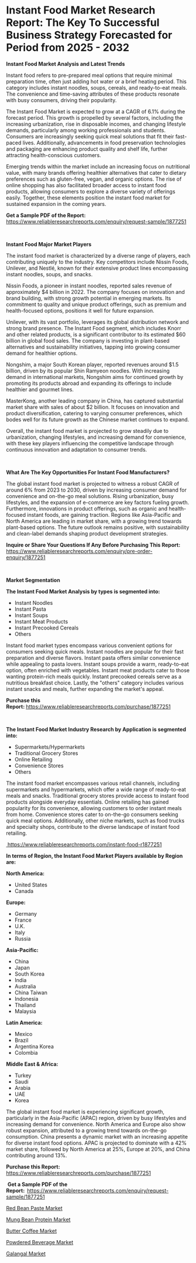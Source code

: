 <p><h1>Instant Food Market Research Report: The Key To Successful Business Strategy Forecasted for Period from 2025 - 2032</h1></p><p><strong>Instant Food Market Analysis and Latest Trends</strong></p>
<p><p>Instant food refers to pre-prepared meal options that require minimal preparation time, often just adding hot water or a brief heating period. This category includes instant noodles, soups, cereals, and ready-to-eat meals. The convenience and time-saving attributes of these products resonate with busy consumers, driving their popularity.</p><p>The Instant Food Market is expected to grow at a CAGR of 6.1% during the forecast period. This growth is propelled by several factors, including the increasing urbanization, rise in disposable incomes, and changing lifestyle demands, particularly among working professionals and students. Consumers are increasingly seeking quick meal solutions that fit their fast-paced lives. Additionally, advancements in food preservation technologies and packaging are enhancing product quality and shelf life, further attracting health-conscious customers.</p><p>Emerging trends within the market include an increasing focus on nutritional value, with many brands offering healthier alternatives that cater to dietary preferences such as gluten-free, vegan, and organic options. The rise of online shopping has also facilitated broader access to instant food products, allowing consumers to explore a diverse variety of offerings easily. Together, these elements position the instant food market for sustained expansion in the coming years.</p></p>
<p><strong>Get a Sample PDF of the Report:&nbsp;</strong> <a href="https://www.reliableresearchreports.com/enquiry/request-sample/1877251?utm_campaign=32&utm_medium=2&utm_source=Github&utm_content=ia&utm_term=14022025&utm_id=instant-food">https://www.reliableresearchreports.com/enquiry/request-sample/1877251</a></p>
<p>&nbsp;</p>
<p><strong>Instant Food Major Market Players</strong></p>
<p><p>The instant food market is characterized by a diverse range of players, each contributing uniquely to the industry. Key competitors include Nissin Foods, Unilever, and Nestlé, known for their extensive product lines encompassing instant noodles, soups, and snacks.</p><p>Nissin Foods, a pioneer in instant noodles, reported sales revenue of approximately $4 billion in 2022. The company focuses on innovation and brand building, with strong growth potential in emerging markets. Its commitment to quality and unique product offerings, such as premium and health-focused options, positions it well for future expansion.</p><p>Unilever, with its vast portfolio, leverages its global distribution network and strong brand presence. The Instant Food segment, which includes Knorr and other related products, is a significant contributor to its estimated $60 billion in global food sales. The company is investing in plant-based alternatives and sustainability initiatives, tapping into growing consumer demand for healthier options.</p><p>Nongshim, a major South Korean player, reported revenues around $1.5 billion, driven by its popular Shin Ramyeon noodles. With increasing demand in international markets, Nongshim aims for continued growth by promoting its products abroad and expanding its offerings to include healthier and gourmet lines.</p><p>MasterKong, another leading company in China, has captured substantial market share with sales of about $2 billion. It focuses on innovation and product diversification, catering to varying consumer preferences, which bodes well for its future growth as the Chinese market continues to expand.</p><p>Overall, the instant food market is projected to grow steadily due to urbanization, changing lifestyles, and increasing demand for convenience, with these key players influencing the competitive landscape through continuous innovation and adaptation to consumer trends.</p></p>
<p>&nbsp;</p>
<p><strong>What Are The Key Opportunities For Instant Food Manufacturers?</strong></p>
<p><p>The global instant food market is projected to witness a robust CAGR of around 6% from 2023 to 2030, driven by increasing consumer demand for convenience and on-the-go meal solutions. Rising urbanization, busy lifestyles, and the expansion of e-commerce are key factors fueling growth. Furthermore, innovations in product offerings, such as organic and health-focused instant foods, are gaining traction. Regions like Asia-Pacific and North America are leading in market share, with a growing trend towards plant-based options. The future outlook remains positive, with sustainability and clean-label demands shaping product development strategies.</p></p>
<p><strong>Inquire or Share Your Questions If Any Before Purchasing This Report:</strong> <a href="https://www.reliableresearchreports.com/enquiry/pre-order-enquiry/1877251?utm_campaign=32&utm_medium=2&utm_source=Github&utm_content=ia&utm_term=14022025&utm_id=instant-food">https://www.reliableresearchreports.com/enquiry/pre-order-enquiry/1877251</a></p>
<p>&nbsp;</p>
<p><strong>Market Segmentation</strong></p>
<p><strong>The Instant Food Market Analysis by types is segmented into:</strong></p>
<p><ul><li>Instant Noodles</li><li>Instant Pasta</li><li>Instant Soups</li><li>Instant Meat Products</li><li>Instant Precooked Cereals</li><li>Others</li></ul></p>
<p><p>Instant food market types encompass various convenient options for consumers seeking quick meals. Instant noodles are popular for their fast preparation and diverse flavors. Instant pasta offers similar convenience while appealing to pasta lovers. Instant soups provide a warm, ready-to-eat option, often enriched with vegetables. Instant meat products cater to those wanting protein-rich meals quickly. Instant precooked cereals serve as a nutritious breakfast choice. Lastly, the "others" category includes various instant snacks and meals, further expanding the market's appeal.</p></p>
<p><strong>Purchase this Report:&nbsp;</strong><a href="https://www.reliableresearchreports.com/purchase/1877251?utm_campaign=32&utm_medium=2&utm_source=Github&utm_content=ia&utm_term=14022025&utm_id=instant-food">https://www.reliableresearchreports.com/purchase/1877251</a></p>
<p>&nbsp;</p>
<p><strong>The Instant Food Market Industry Research by Application is segmented into:</strong></p>
<p><ul><li>Supermarkets/Hypermarkets</li><li>Traditional Grocery Stores</li><li>Online Retailing</li><li>Convenience Stores</li><li>Others</li></ul></p>
<p><p>The instant food market encompasses various retail channels, including supermarkets and hypermarkets, which offer a wide range of ready-to-eat meals and snacks. Traditional grocery stores provide access to instant food products alongside everyday essentials. Online retailing has gained popularity for its convenience, allowing customers to order instant meals from home. Convenience stores cater to on-the-go consumers seeking quick meal options. Additionally, other niche markets, such as food trucks and specialty shops, contribute to the diverse landscape of instant food retailing.</p></p>
<p><a href="https://www.reliableresearchreports.com/instant-food-r1877251?utm_campaign=32&utm_medium=2&utm_source=Github&utm_content=ia&utm_term=14022025&utm_id=instant-food">&nbsp;https://www.reliableresearchreports.com/instant-food-r1877251</a></p>
<p><strong>In terms of Region, the Instant Food Market Players available by Region are:</strong></p>
<p>
    <p> <strong> North America: </strong>
        <ul>
            <li>United States</li>
            <li>Canada</li>
        </ul>
        </p> 
    <p> <strong> Europe: </strong>
        <ul>
            <li>Germany</li>
            <li>France</li>
            <li>U.K.</li>
            <li>Italy</li>
            <li>Russia</li>
        </ul>
        </p> 
    <p> <strong> Asia-Pacific: </strong>
        <ul>
            <li>China</li>
            <li>Japan</li>
            <li>South Korea</li>
            <li>India</li>
            <li>Australia</li>
            <li>China Taiwan</li>
            <li>Indonesia</li>
            <li>Thailand</li>
            <li>Malaysia</li>
        </ul>
        </p> 
    <p> <strong> Latin America: </strong>
        <ul>
            <li>Mexico</li>
            <li>Brazil</li>
            <li>Argentina Korea</li>
            <li>Colombia</li>
        </ul>
        </p> 
    <p> <strong> Middle East & Africa: </strong>
        <ul>
            <li>Turkey</li>
            <li>Saudi</li>
            <li>Arabia</li>
            <li>UAE</li>
            <li>Korea</li>
        </ul>
    </p>
    </p>
<p><p>The global instant food market is experiencing significant growth, particularly in the Asia-Pacific (APAC) region, driven by busy lifestyles and increasing demand for convenience. North America and Europe also show robust expansion, attributed to a growing trend towards on-the-go consumption. China presents a dynamic market with an increasing appetite for diverse instant food options. APAC is projected to dominate with a 42% market share, followed by North America at 25%, Europe at 20%, and China contributing around 13%.</p></p>
<p><strong>Purchase this Report: </strong><a href="https://www.reliableresearchreports.com/purchase/1877251?utm_campaign=32&utm_medium=2&utm_source=Github&utm_content=ia&utm_term=14022025&utm_id=instant-food">https://www.reliableresearchreports.com/purchase/1877251</a></p>
<p>&nbsp;<strong>Get a Sample PDF of the Report:&nbsp;&nbsp;</strong><a href="https://www.reliableresearchreports.com/enquiry/request-sample/1877251?utm_campaign=32&utm_medium=2&utm_source=Github&utm_content=ia&utm_term=14022025&utm_id=instant-food">https://www.reliableresearchreports.com/enquiry/request-sample/1877251</a></p>
<p><strong></strong></p>
<p><p><a href="https://github.com/azorrotutus/Market-Research-Report-List-1/blob/main/red-bean-paste-market.md?utm_campaign=32&utm_medium=2&utm_source=Github&utm_content=ia&utm_term=14022025&utm_id=instant-food">Red Bean Paste Market</a></p><p><a href="https://github.com/lynlynyusay/Market-Research-Report-List-1/blob/main/mung-bean-protein-market.md?utm_campaign=32&utm_medium=2&utm_source=Github&utm_content=ia&utm_term=14022025&utm_id=instant-food">Mung Bean Protein Market</a></p><p><a href="https://github.com/tandiapannas/Market-Research-Report-List-1/blob/main/butter-coffee-market.md?utm_campaign=32&utm_medium=2&utm_source=Github&utm_content=ia&utm_term=14022025&utm_id=instant-food">Butter Coffee Market</a></p><p><a href="https://github.com/achuoheatly/Market-Research-Report-List-1/blob/main/powdered-beverage-market.md?utm_campaign=32&utm_medium=2&utm_source=Github&utm_content=ia&utm_term=14022025&utm_id=instant-food">Powdered Beverage Market</a></p><p><a href="https://github.com/spoorsusama/Market-Research-Report-List-1/blob/main/galangal-market.md?utm_campaign=32&utm_medium=2&utm_source=Github&utm_content=ia&utm_term=14022025&utm_id=instant-food">Galangal Market</a></p></p>